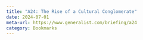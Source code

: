 ```yaml
---
title: "A24: The Rise of a Cultural Conglomerate"
date: 2024-07-01
meta-url: https://www.generalist.com/briefing/a24
category: Bookmarks
---
```

